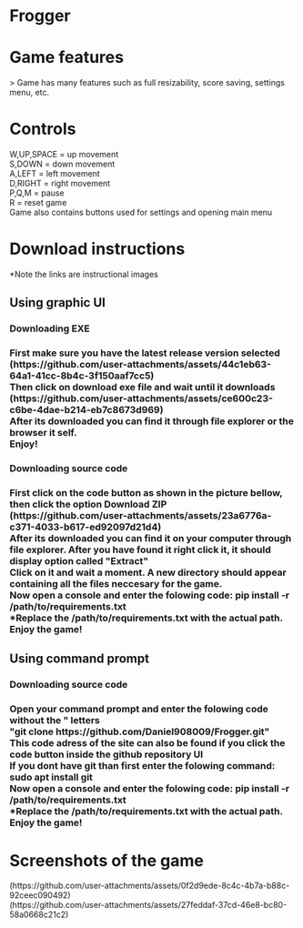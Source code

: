 # Frogger
<h1>Game features</h1>>
Game has many features such as full resizability, score saving, settings menu, etc. <br>
<h1>Controls</h1>
W,UP,SPACE = up movement <br>
S,DOWN = down movement <br>
A,LEFT = left movement <br>
D,RIGHT = right movement <br>
P,Q,M = pause <br>
R = reset game <br>
Game also contains buttons used for settings and opening main menu <br>
<h1>Download instructions</h1>
*Note the links are instructional images <br>
<h2>Using graphic UI</h2>
<h3>Downloading EXE <h3>
First make sure you have the latest release version selected <br>
(https://github.com/user-attachments/assets/44c1eb63-64a1-41cc-8b4c-3f150aaf7cc5) <br>
Then click on download exe file and wait until it downloads <br>
(https://github.com/user-attachments/assets/ce600c23-c6be-4dae-b214-eb7c8673d969) <br>
After its downloaded you can find it through file explorer or the browser it self. <br>
Enjoy!<br>
<h3>Downloading source code <h3>
First click on the code button as shown in the picture bellow, then click the option Download ZIP <br>
(https://github.com/user-attachments/assets/23a6776a-c371-4033-b617-ed92097d21d4) <br>
After its downloaded you can find it on your computer through file explorer. After you have found it right click it, it should display option called "Extract" <br>
Click on it and wait a moment. A new directory should appear containing all the files neccesary for the game.<br>
Now open a console and enter the folowing code: pip install -r /path/to/requirements.txt <br>
*Replace the /path/to/requirements.txt with the actual path. <br>
Enjoy the game! <br>
<h2>Using command prompt</h2>
<h3>Downloading source code <h3>
Open your command prompt and enter the folowing code without the " letters <br>
"git clone https://github.com/Daniel908009/Frogger.git" <br>
This code adress of the site can also be found if you click the code button inside the github repository UI <br>
If you dont have git than first enter the folowing command: sudo apt install git <br>
Now open a console and enter the folowing code: pip install -r /path/to/requirements.txt <br>
*Replace the /path/to/requirements.txt with the actual path. <br>
Enjoy the game! <br>
<h1>Screenshots of the game</h1>
(https://github.com/user-attachments/assets/0f2d9ede-8c4c-4b7a-b88c-92ceec090492) <br>
(https://github.com/user-attachments/assets/27feddaf-37cd-46e8-bc80-58a0668c21c2)
